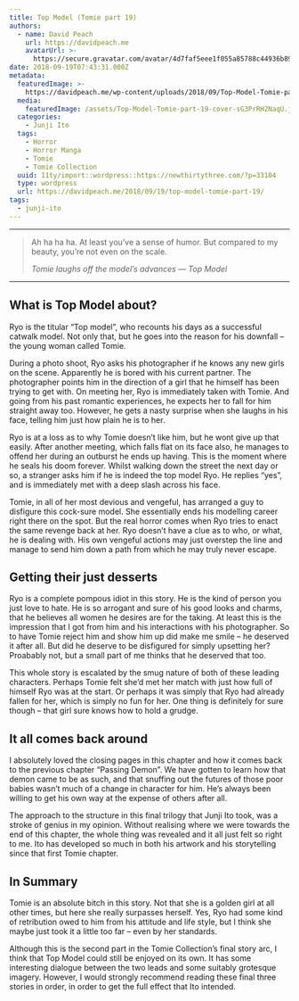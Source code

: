 ```yaml
---
title: Top Model (Tomie part 19)
authors:
  - name: David Peach
    url: https://davidpeach.me
    avatarUrl: >-
      https://secure.gravatar.com/avatar/4d7faf5eee1f055a85788c44936b8995eaab6dfb004e7854ec747ccb272e91ee?s=96&d=mm&r=g
date: 2018-09-19T07:43:31.000Z
metadata:
  featuredImage: >-
    https://davidpeach.me/wp-content/uploads/2018/09/Top-Model-Tomie-part-19-cover.jpg
  media:
    featuredImage: /assets/Top-Model-Tomie-part-19-cover-sG3PrRH2NaqU.jpg
  categories:
    - Junji Ito
  tags:
    - Horror
    - Horror Manga
    - Tomie
    - Tomie Collection
  uuid: 11ty/import::wordpress::https://newthirtythree.com/?p=33104
  type: wordpress
  url: https://davidpeach.me/2018/09/19/top-model-tomie-part-19/
tags:
  - junji-ito
---
```

* * *

> Ah ha ha ha. At least you’ve a sense of humor. But compared to my beauty, you’re not even on the scale.
> 
> <cite>Tomie laughs off the model’s advances — Top Model</cite>

* * *

## What is Top Model about?

Ryo is the titular “Top model”, who recounts his days as a successful catwalk model. Not only that, but he goes into the reason for his downfall – the young woman called Tomie.

During a photo shoot, Ryo asks his photographer if he knows any new girls on the scene. Apparently he is bored with his current partner. The photographer points him in the direction of a girl that he himself has been trying to get with. On meeting her, Ryo is immediately taken with Tomie. And going from his past romantic experiences, he expects her to fall for him straight away too. However, he gets a nasty surprise when she laughs in his face, telling him just how plain he is to her.

Ryo is at a loss as to why Tomie doesn’t like him, but he wont give up that easily. After another meeting, which falls flat on its face also, he manages to offend her during an outburst he ends up having. This is the moment where he seals his doom forever. Whilst walking down the street the next day or so, a stranger asks him if he is indeed the top model Ryo. He replies “yes”, and is immediately met with a deep slash across his face.

Tomie, in all of her most devious and vengeful, has arranged a guy to disfigure this cock-sure model. She essentially ends his modelling career right there on the spot. But the real horror comes when Ryo tries to enact the same revenge back at her. Ryo doesn’t have a clue as to who, or what, he is dealing with. His own vengeful actions may just overstep the line and manage to send him down a path from which he may truly never escape.

## Getting their just desserts

Ryo is a complete pompous idiot in this story. He is the kind of person you just love to hate. He is so arrogant and sure of his good looks and charms, that he believes all women he desires are for the taking. At least this is the impression that I got from him and his interactions with his photographer. So to have Tomie reject him and show him up did make me smile – he deserved it after all. But did he deserve to be disfigured for simply upsetting her? Proabably not, but a small part of me thinks that he deserved that too.

This whole story is escalated by the smug nature of both of these leading characters. Perhaps Tomie felt she’d met her match with just how full of himself Ryo was at the start. Or perhaps it was simply that Ryo had already fallen for her, which is simply no fun for her. One thing is definitely for sure though – that girl sure knows how to hold a grudge.

## It all comes back around

I absolutely loved the closing pages in this chapter and how it comes back to the previous chapter “Passing Demon”. We have gotten to learn how that demon came to be as such, and that snuffing out the futures of those poor babies wasn’t much of a change in character for him. He’s always been willing to get his own way at the expense of others after all.

The approach to the structure in this final trilogy that Junji Ito took, was a stroke of genius in my opinion. Without realising where we were towards the end of this chapter, the whole thing was revealed and it all just felt so right to me. Ito has developed so much in both his artwork and his storytelling since that first Tomie chapter.

## In Summary

Tomie is an absolute bitch in this story. Not that she is a golden girl at all other times, but here she really surpasses herself. Yes, Ryo had some kind of retribution owed to him from his attitude and life style, but I think she maybe just took it a little too far – even by her standards.

Although this is the second part in the Tomie Collection’s final story arc, I think that Top Model could still be enjoyed on its own. It has some interesting dialogue between the two leads and some suitably grotesque imagery. However, I would strongly recommend reading these final three stories in order, in order to get the full effect that Ito intended.